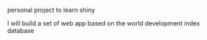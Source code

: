 personal project to learn shiny


I will build a set of web app based on the world development index database

